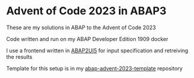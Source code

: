 # Advent of Code 2023 in ABAP3
These are my solutions in ABAP to the Advent of Code 2023

Code written and run on my ABAP Developer Edition 1909 docker

I use a frontend written in [ABAP2UI5](https://github.com/abap2UI5/abap2UI5) for input specification and retreiving the results

Template for this setup is in my [abap-advent-2023-template](https://github.com/joltdx/abap-advent-2023-template) repository

